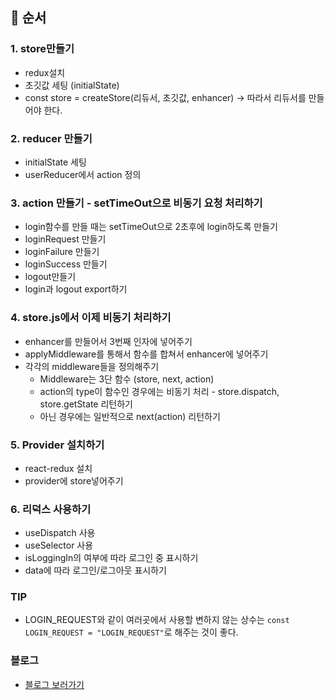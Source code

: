 ## 📌 순서

### 1. store만들기
   - redux설치
   - 초깃값 세팅 (initialState)
   - const store = createStore(리듀서, 초깃값, enhancer) -> 따라서 리듀서를 만들어야 한다.

### 2. reducer 만들기
   - initialState 세팅
   - userReducer에서 action 정의

### 3. action 만들기 - setTimeOut으로 비동기 요청 처리하기
   - login함수를 만들 때는 setTimeOut으로 2초후에 login하도록 만들기
   - loginRequest 만들기
   - loginFailure 만들기
   - loginSuccess 만들기
   - logout만들기
   - login과 logout export하기

### 4. store.js에서 이제 비동기 처리하기
   - enhancer를 만들어서 3번째 인자에 넣어주기
   - applyMiddleware를 통해서 함수를 합쳐서 enhancer에 넣어주기
   - 각각의 middleware들을 정의해주기
      - Middleware는 3단 함수 (store, next, action)
      - action의 type이 함수인 경우에는 비동기 처리 - store.dispatch, store.getState 리턴하기
      - 아닌 경우에는 일반적으로 next(action) 리턴하기

### 5. Provider 설치하기
   - react-redux 설치
   - provider에 store넣어주기

### 6. 리덕스 사용하기
   - useDispatch 사용
   - useSelector 사용
   - isLoggingIn의 여부에 따라 로그인 중 표시하기
   - data에 따라 로그인/로그아웃 표시하기

### TIP
   - LOGIN_REQUEST와 같이 여러곳에서 사용할 변하지 않는 상수는 ```const LOGIN_REQUEST = "LOGIN_REQUEST"```로 해주는 것이 좋다.

### 블로그
   - [블로그 보러가기](https://fallacious-smash-138.notion.site/Redux-7f6fe1cebaa5416e9d0ab5b1518a98bd)
